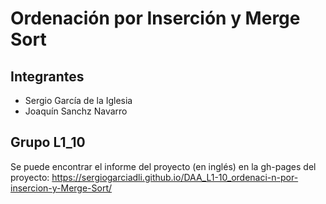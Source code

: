 # Ordenación por Inserción y Merge Sort
## Integrantes
* Sergio García de la Iglesia
* Joaquín Sanchz Navarro

## Grupo L1_10

Se puede encontrar el informe del proyecto (en inglés) en la gh-pages del proyecto: https://sergiogarciadli.github.io/DAA_L1-10_ordenaci-n-por-insercion-y-Merge-Sort/
